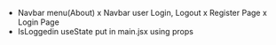 - Navbar menu(About)
x Navbar user Login, Logout
x Register Page
x Login Page
- IsLoggedin useState put in main.jsx using props